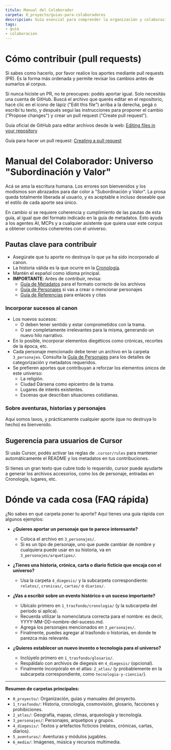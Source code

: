 ```yaml
---
titulo: Manual del Colaborador
carpeta: 0_proyecto/guias-para-colaboradores
descripcion: Guía esencial para comprender la organización y colaboración en el proyecto SyV.
tags:
- guia
- colaboracion
---
```


# Cómo contribuir (pull requests)

Si sabes como hacerlo, por favor realice los aportes mediante pull requests (PR). Es la forma más ordenada y permite revisar los cambios antes de sumarlos al corpus.

Si nunca hiciste un PR, no te preocupes: podés aportar igual. Solo necesitás una cuenta de GitHub. Buscá el archivo que querés editar en el repositorio, hacé clic en el ícono de lápiz ("Edit this file") arriba a la derecha, pegá o escribí tu texto, y después seguí las instrucciones para proponer el cambio ("Propose changes") y crear un pull request ("Create pull request").


Guía oficial de GitHub para editar archivos desde la web: [Editing files in your repository](https://docs.github.com/en/repositories/working-with-files/managing-files/editing-files)


Guía para hacer un pull request: [Creating a pull request](https://docs.github.com/en/pull-requests/collaborating-with-pull-requests/proposing-changes-to-your-work-with-pull-requests/creating-a-pull-request)


# Manual del Colaborador: Universo "Subordinación y Valor"

Acá se ama la escritura humana. Los errores son bienvenidos y los modismos son abrazados para dar color a "Subordinación y Valor". La prosa queda totalmente liberada al usuario, y es aceptable e incluso deseable que el estilo de cada aporte sea único.

En cambio sí se requiere coherencia y cumplimiento de las pautas de esta guía, al igual que del formato indicado en la guía de metadatos. Esto ayuda a los agentes AI, MCPs y a cualquier asistente que quiera usar este corpus a obtener contextos coherentes con el universo.

## Pautas clave para contribuir

- Asegúrate que tu aporte no destruya lo que ya ha sido incorporado al canon.
- La historia válida es la que ocurre en la [Cronología](../1_trasfondo/cronologia/cronologia.md).
- Mantén el español como idioma principal.
- **IMPORTANTE**: Antes de contribuir, revisa:
  - [Guía de Metadatos](guia-de-metadatos.md) para el formato correcto de los archivos
  - [Guía de Personajes](guia-de-personajes.md) si vas a crear o mencionar personajes
  - [Guía de Referencias](referencias-y-pie-de-pagina.md) para enlaces y citas


### Incorporar sucesos al canon

- Los nuevos sucesos:
  - O deben tener sentido y estar comprometidos con la trama.
  - O ser completamente irrelevantes para la misma, generando un nuevo hilo narrativo.
- En lo posible, incorporar elementos diegéticos como crónicas, recortes de la época, etc.
- Cada personaje mencionado debe tener un archivo en la carpeta `3_personajes`. Consulta la [Guía de Personajes](guia-de-personajes.md) para los detalles de categorización y metadatos requeridos.
- Se prefieren aportes que contribuyan a reforzar los elementos únicos de este universo:
    - La religión.
    - Ciudad Dársena como epicentro de la trama.
    - Lugares de interés existentes.
    - Escenas que describan situaciones cotidianas.


### Sobre aventuras, historias y personajes

Aquí somos laxos, y prácticamente cualquier aporte (que no destruya lo hecho) es bienvenido.

## Sugerencia para usuarios de Cursor

Si usás Cursor, podés activar las reglas de `.cursor/rules` para mantener automáticamente el README y los metadatos en tus contribuciones.

Si tienes un gran texto que cubre todo lo requerido, cursor puede ayudarte a generar los archivos accesorios, como los de personaje, entradas en Cronología, lugares, etc.


# Dónde va cada cosa (FAQ rápida)

¿No sabes en qué carpeta poner tu aporte? Aquí tienes una guía rápida con algunos ejemplos:

- **¿Quieres aportar un personaje que te parece interesante?**
  - Coloca el archivo en `3_personajes/`.
  - Si es un tipo de personaje, uno que puede cambiar de nombre y cualquiera puede usar en su historia, va en `3_personajes/arquetipos/`.

- **¿Tienes una historia, crónica, carta o diario ficticio que encaja con el universo?**
  - Usa la carpeta `4_diegesis/` y la subcarpeta correspondiente: `relatos/`, `cronicas/`, `cartas/` o `diarios/`.

- **¿Vas a escribir sobre un evento histórico o un suceso importante?**
  - Ubícalo primero en `1_trasfondo/cronologia/` (y la subcarpeta del período si aplica).
  - Recuerda utilizar la nomenclatura correcta para el nombre: es decir, YYYY-MM-DD-nombre-del-suceso.md.
  - Agrega los personajes mencionados en `3_personajes/`.
  - Finalmente, puedes agregar al trasfondo o historias, en donde te parezca más relevante.

- **¿Quieres establecer un nuevo invento o tecnología para el universo?**
  - Inclúyelo primero en `1_trasfondo/glosario/`.
  - Respáldalo con archivos de diegesis en `4_diegesis/` (opcional).
  - Finalmente incorpóralo en el atlas: `2_atlas/` (y probablemente en la subcarpeta correspondiente, como `tecnologia-y-ciencia/`).

---

**Resumen de carpetas principales:**

- `0_proyecto/`: Organización, guías y manuales del proyecto.
- `1_trasfondo/`: Historia, cronología, cosmovisión, glosario, facciones y prohibiciones.
- `2_atlas/`: Geografía, mapas, climas, arqueología y tecnología.
- `3_personajes/`: Personajes, arquetipos y grupos.
- `4_diegesis/`: Textos y artefactos ficticios (relatos, crónicas, cartas, diarios).
- `5_aventuras/`: Aventuras y módulos jugables.
- `6_media/`: Imágenes, música y recursos multimedia.